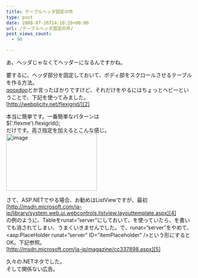 ```yaml
---
title: テーブルヘッダ固定の件
type: post
date: 2008-07-26T14:10:29+00:00
url: /テーブルヘッダ固定の件/
post_views_count:
  - 90

---
```

あ、ヘッダじゃなくてヘッダーになるんですかね。

要するに、ヘッダ部分を固定しておいて、ボディ部をスクロールさせるテーブルを作る方法。  
[qooxdoo][1]とか言ったばかりですけど、それだけをやるにはちょっとヘビーということで、下記を使ってみました。  
[http://webplicity.net/flexigrid/][2]

本当に簡単です。一番簡単なパターンは  
$(&#8216;.flexme&#8217;).flexigrid();  
だけです。高さ指定を加えるとこんな感じ。  
[<img style="border-top-width: 0px; border-left-width: 0px; border-bottom-width: 0px; border-right-width: 0px" height="153" alt="image" src="https://i0.wp.com/jqinglong.html.xdomain.jp/bimg/image_thumb_14.png?resize=244%2C153" width="244" border="0" data-recalc-dims="1" />][3] 

さて、ASP.NETでやる場合、お勧めはListViewですが、最初  
[http://msdn.microsoft.com/ja-jp/library/system.web.ui.webcontrols.listview.layouttemplate.aspx][4]  
の例のように、Tableをrunat=&#8221;server&#8221;にしておいて、<tr runat=&#8221;server&#8221; id=&#8221;itemPlaceholder&#8221; />を使っていたら、<thead><tbody>を書いても消されてしまい、うまくいきませんでした。で、runat=&#8221;server&#8221;をやめて、<asp:PlaceHolder runat=&#8221;server&#8221; ID=&#8221;itemPlaceholder&#8221; />という形にするとOK。下記参照。  
[http://msdn.microsoft.com/ja-jp/magazine/cc337898.aspx][5]

久々の.NETネタでした。  
そして関係ない広告。  
<a href="http://www.accesstrade.net/at/c.html?rk=01002gro0044mz" target="_blank"><img alt="" src="http://www.accesstrade.net/at/r.html?rk=01002gro0044mz" border="0" /></a>

 [1]: http://qooxdoo.org/
 [2]: http://webplicity.net/flexigrid/ "http://webplicity.net/flexigrid/"
 [3]: https://i0.wp.com/jqinglong.html.xdomain.jp/bimg/image_14.png
 [4]: http://msdn.microsoft.com/ja-jp/library/system.web.ui.webcontrols.listview.layouttemplate.aspx "http://msdn.microsoft.com/ja-jp/library/system.web.ui.webcontrols.listview.layouttemplate.aspx"
 [5]: http://msdn.microsoft.com/ja-jp/magazine/cc337898.aspx "http://msdn.microsoft.com/ja-jp/magazine/cc337898.aspx"